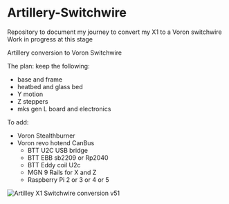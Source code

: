 # Artillery-Switchwire

Repository to document my journey to convert my X1 to a Voron switchwire
Work in progress at this stage 

Artillery conversion to Voron Switchwire

The plan:
keep the following:
  - base and frame
  - heatbed and glass bed
  - Y motion
  - Z steppers
  - mks gen L board and electronics

To add:
- Voron Stealthburner
- Voron revo hotend
CanBus
  - BTT U2C USB bridge
  - BTT EBB sb2209 or Rp2040
  - BTT Eddy coil U2c
  - MGN 9 Rails for X and Z
  - Raspberry Pi 2 or 3 or 4 or 5
 
  
     
![Artilley X1 Switchwire conversion v51](https://github.com/user-attachments/assets/d0693d2d-cb69-4085-a800-aaf0207d28d4)
